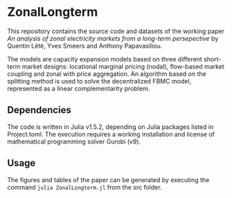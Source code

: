 # ZonalLongterm

This repository contains the source code and datasets of the working paper *An analysis of zonal electricity markets from a long-term persepective* by Quentin Lété, Yves Smeers and Anthony Papavasiliou. 

The models are capacity expansion models based on three different short-term market designs: locational marginal pricing (nodal), flow-based market coupling and zonal with price aggregation. 
An algorithm based on the splitting method is used to solve the decentralized FBMC model, represented as a linear complementarity problem.

## Dependencies
The code is written in Julia v1.5.2, depending on Julia packages listed in Project.toml. The execution requires a working installation and license of mathematical programming solver Gurobi (v9). 

## Usage
The figures and tables of the paper can be generated by executing the command
`julia ZonalLongterm.jl`
from the src folder. 

